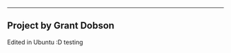 -----------------------
Project by Grant Dobson
-----------------------
Edited in Ubuntu :D 
testing

